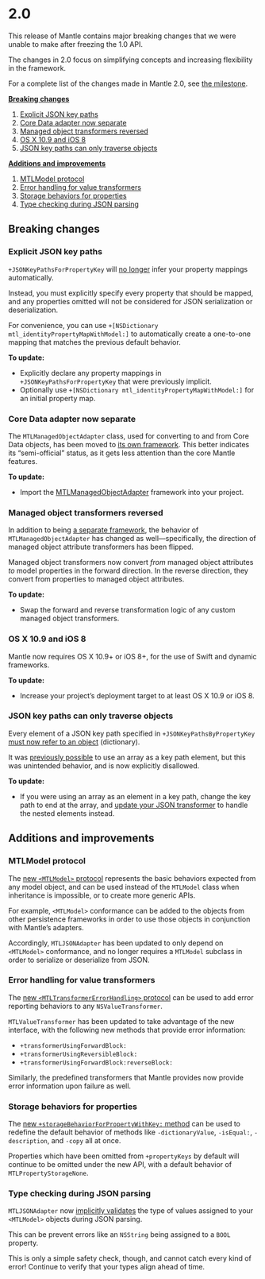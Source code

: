 # 2.0

This release of Mantle contains major breaking changes that we were unable to
make after freezing the 1.0 API.

The changes in 2.0 focus on simplifying concepts and increasing flexibility in
the framework.

For a complete list of the changes made in Mantle 2.0, see [the
milestone](https://github.com/Mantle/Mantle/issues?q=milestone%3A2.0+is%3Aclosed).

**[Breaking changes](#breaking-changes)**

 1. [Explicit JSON key paths](#explicit-json-key-paths)
 1. [Core Data adapter now separate](#core-data-adapter-now-separate)
 1. [Managed object transformers reversed](#managed-object-transformers-reversed)
 1. [OS X 10.9 and iOS 8](#os-x-109-and-ios-8)
 1. [JSON key paths can only traverse objects](#json-key-paths-can-only-traverse-objects)

**[Additions and improvements](#additions-and-improvements)**

 1. [MTLModel protocol](#mtlmodel-protocol)
 1. [Error handling for value transformers](#error-handling-for-value-transformers)
 1. [Storage behaviors for properties](#storage-behaviors-for-properties)
 1. [Type checking during JSON parsing](#type-checking-during-json-parsing)

## Breaking changes

### Explicit JSON key paths

`+JSONKeyPathsForPropertyKey` will [no
longer](https://github.com/Mantle/Mantle/pull/170) infer your property mappings
automatically.

Instead, you must explicitly specify every property that should
be mapped, and any properties omitted will not be considered for JSON
serialization or deserialization.

For convenience, you can use `+[NSDictionary mtl_identityPropertyMapWithModel:]`
to automatically create a one-to-one mapping that matches the previous default
behavior.

**To update:**

 * Explicitly declare any property mappings in `+JSONKeyPathsForPropertyKey`
   that were previously implicit.
 * Optionally use `+[NSDictionary mtl_identityPropertyMapWithModel:]` for an
   initial property map.

### Core Data adapter now separate

The `MTLManagedObjectAdapter` class, used for converting to and from Core Data
objects, has been moved to [its own
framework](https://github.com/Mantle/MTLManagedObjectAdapter). This better
indicates its “semi-official” status, as it gets less attention than the core
Mantle features.

**To update:**

 * Import the
   [MTLManagedObjectAdapter](https://github.com/Mantle/MTLManagedObjectAdapter)
   framework into your project.

### Managed object transformers reversed

In addition to being [a separate framework](#core-data-adapter-now-separate),
the behavior of `MTLManagedObjectAdapter` has changed as well—specifically, the
direction of managed object attribute transformers has been flipped.

Managed object transformers now convert _from_ managed object attributes _to_
model properties in the forward direction. In the reverse direction, they
convert from properties to managed object attributes.

**To update:**

 * Swap the forward and reverse transformation logic of any custom managed
   object transformers.

### OS X 10.9 and iOS 8

Mantle now requires OS X 10.9+ or iOS 8+, for the use of Swift and dynamic
frameworks.

**To update:**

 * Increase your project’s deployment target to at least OS X 10.9 or iOS 8.

### JSON key paths can only traverse objects

Every element of a JSON key path specified in `+JSONKeyPathsByPropertyKey` [must
now refer to an object](https://github.com/Mantle/Mantle/pull/275) (dictionary).

It was [previously possible](https://github.com/Mantle/Mantle/issues/257) to use
an array as a key path element, but this was unintended behavior, and is now
explicitly disallowed.

**To update:**

 * If you were using an array as an element in a key path, change the key path
   to end at the array, and [update your JSON transformer](https://github.com/Mantle/Mantle/issues/257#issuecomment-36846503)
   to handle the nested elements instead.

## Additions and improvements

### MTLModel protocol

The [new `<MTLModel>` protocol](https://github.com/Mantle/Mantle/pull/219) represents the basic behaviors expected from any
model object, and can be used instead of the `MTLModel` class when inheritance
is impossible, or to create more generic APIs.

For example, `<MTLModel>` conformance can be added to the objects from other
persistence frameworks in order to use those objects in conjunction with
Mantle’s adapters.

Accordingly, `MTLJSONAdapter` has been updated to only depend on `<MTLModel>`
conformance, and no longer requires a `MTLModel` subclass in order to serialize
or deserialize from JSON.

### Error handling for value transformers

The [new `<MTLTransformerErrorHandling>`
protocol](https://github.com/Mantle/Mantle/pull/153) can be used to add error
reporting behaviors to any `NSValueTransformer`.

`MTLValueTransformer` has been updated to take advantage of the new interface,
with the following new methods that provide error information:

 * `+transformerUsingForwardBlock:`
 * `+transformerUsingReversibleBlock:`
 * `+transformerUsingForwardBlock:reverseBlock:`

Similarly, the predefined transformers that Mantle provides now provide error
information upon failure as well.

### Storage behaviors for properties

The [new `+storageBehaviorForPropertyWithKey:`
method](https://github.com/Mantle/Mantle/pull/210) can be used to redefine the
default behavior of methods like `-dictionaryValue`, `-isEqual:`,
`-description`, and `-copy` all at once.

Properties which have been omitted from `+propertyKeys` by default will continue
to be omitted under the new API, with a default behavior of
`MTLPropertyStorageNone`.

### Type checking during JSON parsing

`MTLJSONAdapter` now [implicitly
validates](https://github.com/Mantle/Mantle/pull/251) the type of values
assigned to your `<MTLModel>` objects during JSON parsing.

This can be prevent errors like an `NSString` being assigned to a `BOOL`
property.

This is only a simple safety check, though, and cannot catch every kind of
error! Continue to verify that your types align ahead of time.

